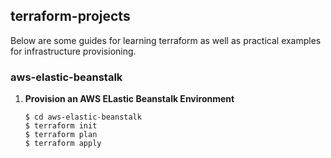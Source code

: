 ## terraform-projects
Below are some guides for learning terraform as well as practical examples for infrastructure provisioning.

### aws-elastic-beanstalk
1. **Provision an AWS ELastic Beanstalk Environment**

   ```
   $ cd aws-elastic-beanstalk
   $ terraform init
   $ terraform plan 
   $ terraform apply  
   ```

